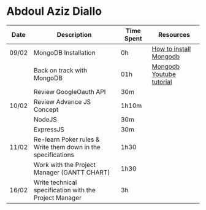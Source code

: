 # Abdoul Aziz Diallo

| Date  | Description                                                  | Time Spent | Resources                                                                                                                                    |
| ----- | ------------------------------------------------------------ | ---------- | -------------------------------------------------------------------------------------------------------------------------------------------- |
| 09/02 | MongoDB Installation                                         | 0h         | [How to install Mongodb](https://www.mongodb.com/docs/manual/administration/install-on-linux/#std-label-install-mdb-community-edition-linux) |
|       | Back on track with MongoDB                                   | 01h        | [Mongodb Youtube tutorial](https://www.youtube.com/playlist?list=PL4cUxeGkcC9h77dJ-QJlwGlZlTd4ecZOA)                                         |
|       | Review GoogleOauth API                                       | 30m        |                                                                                                                                              |
| 10/02 | Review Advance JS Concept                                    | 1h10m      |                                                                                                                                              |
|       | NodeJS                                                       | 30m        |                                                                                                                                              |
|       | ExpressJS                                                    | 30m        |                                                                                                                                              |
| 11/02 | Re-learn Poker rules & Write them down in the specifications | 1h30       |                                                                                                                                              |
|       | Work with the Project Manager (GANTT CHART)                  | 1h30       |                                                                                                                                              |
| 16/02 | Write technical specification with the Project Manager       | 3h         |                                                                                                                                              |
